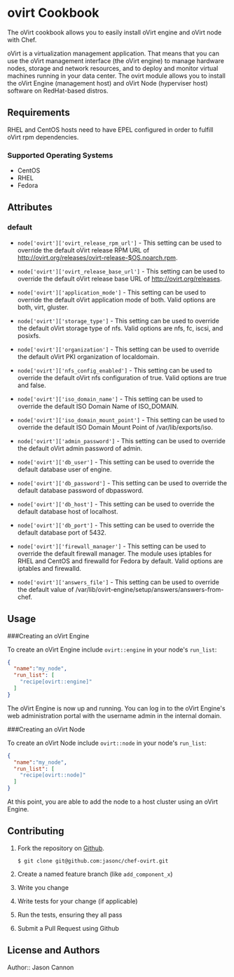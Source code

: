 ovirt Cookbook
==============
The oVirt cookbook allows you to easily install oVirt engine and oVirt node with Chef.

oVirt is a virtualization management application. That means that you can use the oVirt management interface (the oVirt engine) to manage hardware nodes, storage and network resources, and to deploy and monitor virtual machines running in your data center. The ovirt module allows you to install the oVirt Engine (management host) and oVirt Node (hyperviser host) software on RedHat-based distros.

Requirements
------------
RHEL and CentOS hosts need to have EPEL configured in order to fulfill oVirt rpm dependencies.

### Supported Operating Systems
- CentOS
- RHEL
- Fedora

Attributes
----------

### default

* `node['ovirt']['ovirt_release_rpm_url']` - This setting can be used to override the default oVirt release RPM URL of http://ovirt.org/releases/ovirt-release-$OS.noarch.rpm.

* `node['ovirt']['ovirt_release_base_url']` - This setting can be used to override the default oVirt release base URL of http://ovirt.org/releases.

* `node['ovirt']['application_mode']` - This setting can be used to override the default oVirt application mode of both.  Valid options are both, virt, gluster.

* `node['ovirt']['storage_type']` - This setting can be used to override the default oVirt storage type of nfs.  Valid options are nfs, fc, iscsi, and posixfs.

* `node['ovirt']['organization']` - This setting can be used to override the default oVirt PKI organization of localdomain.

* `node['ovirt']['nfs_config_enabled']` - This setting can be used to override the default oVirt nfs configuration of true.  Valid options are true and false.

* `node['ovirt']['iso_domain_name']` - This setting can be used to override the default ISO Domain Name of ISO_DOMAIN.

* `node['ovirt']['iso_domain_mount_point']` - This setting can be used to override the default ISO Domain Mount Point of /var/lib/exports/iso.

* `node['ovirt']['admin_password']` - This setting can be used to override the default oVirt admin password of admin.

* `node['ovirt']['db_user']` - This setting can be used to override the default database user of engine.

* `node['ovirt']['db_password']` - This setting can be used to override the default database password of dbpassword.

* `node['ovirt']['db_host']` - This setting can be used to override the default database host of localhost.

* `node['ovirt']['db_port']` - This setting can be used to override the default database port of 5432.

* `node['ovirt']['firewall_manager']` - This setting can be used to override the default firewall manager.  The module uses iptables for RHEL and CentOS and firewalld for Fedora by default.  Valid options are iptables and firewalld.

* `node['ovirt']['answers_file']` - This setting can be used to override the default value of /var/lib/ovirt-engine/setup/answers/answers-from-chef.


Usage
-----

###Creating an oVirt Engine

To create an oVirt Engine include `ovirt::engine` in your node's `run_list`:

```json
{
  "name":"my_node",
  "run_list": [
    "recipe[ovirt::engine]"
  ]
}
```

The oVirt Engine is now up and running. You can log in to the oVirt Engine's web administration portal with the username admin in the internal domain.


###Creating an oVirt Node

To create an oVirt Node include `ovirt::node` in your node's `run_list`:

```json
{
  "name":"my_node",
  "run_list": [
    "recipe[ovirt::node]"
  ]
}
```

At this point, you are able to add the node to a host cluster using an oVirt Engine.


Contributing
------------

1. Fork the repository on [Github](https://github.com/jasonc/chef-ovirt).

	`$ git clone git@github.com:jasonc/chef-ovirt.git`

2. Create a named feature branch (like `add_component_x`)

3. Write you change

4. Write tests for your change (if applicable)

5. Run the tests, ensuring they all pass

6. Submit a Pull Request using Github


License and Authors
-------------------
Author:: Jason Cannon

